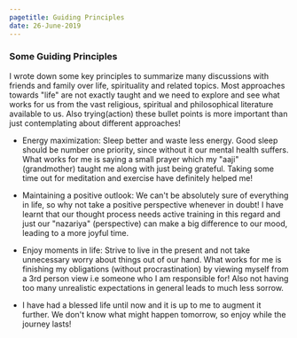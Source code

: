 ```yaml
---
pagetitle: Guiding Principles
date: 26-June-2019
---
```


### Some Guiding Principles 

I wrote down some key principles to summarize many discussions with 
friends and family over life, spirituality and related topics. Most approaches
towards "life" are not exactly taught and we need to explore and see what works 
for us from the vast religious, spiritual and philosophical literature available
to us. Also trying(action) these bullet points is more important than just contemplating
about different approaches! 

- Energy maximization: Sleep better and waste less energy. Good sleep should be 
number one priority, since without it our mental health suffers. What works for me
is saying a small prayer which my "aaji" (grandmother) taught me along with 
just being grateful. Taking some time out for meditation and exercise
have definitely helped me!

- Maintaining a positive outlook: We can't be absolutely sure of everything in 
life, so why not take a positive perspective whenever in doubt! I have
learnt that our thought process needs active training in this regard and just
our "nazariya" (perspective) can make a big difference to our mood,
leading to a more joyful time. 

- Enjoy moments in life: Strive to live in the present and not take unnecessary
worry about things out of our hand. What works for me is finishing my obligations
(without procrastination) by viewing myself from a 3rd person view i.e someone
who I am responsible for! Also not having too many unrealistic expectations 
in general leads to much less sorrow. 

- I have had a blessed life until now and it is up to me to augment it further. 
We don't know what might happen tomorrow, so enjoy while the journey lasts!
